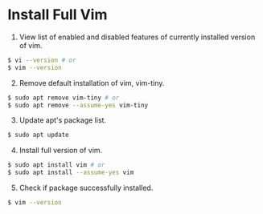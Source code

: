 # Install Full Vim

1. View list of enabled and disabled features of currently installed version of vim.
```bash
$ vi --version # or
$ vim --version
```

2. Remove default installation of vim, vim-tiny.
```bash
$ sudo apt remove vim-tiny # or
$ sudo apt remove --assume-yes vim-tiny
```

3. Update apt's package list.
```bash
$ sudo apt update
```

4. Install full version of vim.
```bash
$ sudo apt install vim # or
$ sudo apt install --assume-yes vim
```

5. Check if package successfully installed.
```bash
$ vim --version
```
